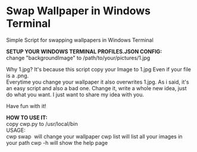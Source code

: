 # Swap Wallpaper in Windows Terminal 
Simple Script for swapping wallpapers in Windows Terminal

**SETUP YOUR WINDOWS TERMINAL PROFILES.JSON CONFIG:**  
change "backgroundImage" to /path/to/your/pictures/1.jpg
   
Why 1.jpg? It's because this script copy your Image to 1.jpg
Even if your file is a .png.   
Everytime you change your wallpaper it also overwrites 1.jpg.
As i said, it's an easy script and also a bad one.
Change it, write a whole new idea, just do what you want.
I just want to share my idea with you. 

Have fun with it!
  
**HOW TO USE IT:**  
  copy cwp.py to /usr/local/bin  
  USAGE:  
  cwp swap <img> will change your wallpaper
  cwp list will list all your images in your path
  cwp -h will show the help page
  
